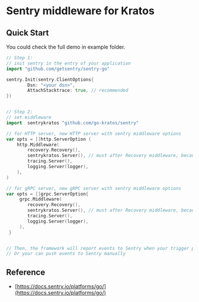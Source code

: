 # Sentry middleware for Kratos

## Quick Start
You could check the full demo in example folder.
```go
// Step 1: 
// init sentry in the entry of your application
import "github.com/getsentry/sentry-go"

sentry.Init(sentry.ClientOptions{
		Dsn: "<your dsn>",
		AttachStacktrace: true, // recommended
})


// Step 2: 
// set middleware
import 	sentrykratos "github.com/go-kratos/sentry"

// for HTTP server, new HTTP server with sentry middleware options
var opts = []http.ServerOption (
	http.Middleware(
		recovery.Recovery(), 
		sentrykratos.Server(), // must after Recovery middleware, because of the exiting order will be reversed
		tracing.Server(),
		logging.Server(logger), 
	),
)

// for gRPC server, new gRPC server with sentry middleware options
var opts = []grpc.ServerOption{
     grpc.Middleware(
     	recovery.Recovery(),
     	sentrykratos.Server(), // must after Recovery middleware, because of the exiting order will be reversed
		tracing.Server(),
		logging.Server(logger),
     ),
 }


// Then, the framework will report events to Sentry when your trigger panics.
// Or your can push events to Sentry manually
```

## Reference
* [https://docs.sentry.io/platforms/go/](https://docs.sentry.io/platforms/go/)